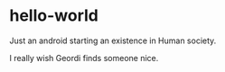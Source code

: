 # hello-world
Just an android starting an existence in Human society. 

I really wish Geordi finds someone nice. 
